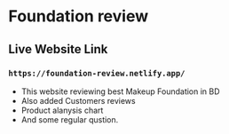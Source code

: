 # Foundation review 
## Live Website Link
### `https://foundation-review.netlify.app/`

* This website reviewing best Makeup Foundation in BD
* Also added Customers reviews
* Product alanysis chart
* And some regular qustion.
